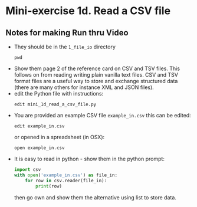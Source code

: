 # Mini-exercise 1d. Read a CSV file
##  Notes for making Run thru Video 

* They should be in the `1_file_io`  directory
  ```
  pwd
  ```
* Show them page 2 of the reference card on CSV and TSV files.
  This follows on from reading writing plain vanilla text files.
  CSV and TSV format files are a useful way to store and exchange structured
  data (there are many others for instance XML and JSON files).
* edit the Python file with instructions:
  ```
  edit mini_1d_read_a_csv_file.py
  ```
* You are provided an example CSV file `example_in.csv` this can be edited:
  ```
  edit example_in.csv
  ```
  or opened in a spreadsheet (in OSX):
  ```
  open example_in.csv
  ```
* It is easy to read in python - show them in the python prompt:
  ```python
  import csv
  with open('example_in.csv') as file_in:
      for row in csv.reader(file_in):
          print(row) 
  ```
  then go own and show them the alternative using list to store data.

